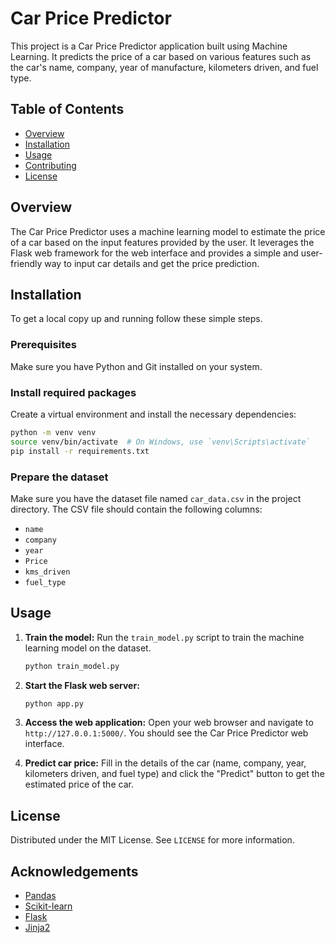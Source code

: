 # Car Price Predictor

This project is a Car Price Predictor application built using Machine Learning. It predicts the price of a car based on various features such as the car's name, company, year of manufacture, kilometers driven, and fuel type.

## Table of Contents
- [Overview](#overview)
- [Installation](#installation)
- [Usage](#usage)
- [Contributing](#contributing)
- [License](#license)

## Overview
The Car Price Predictor uses a machine learning model to estimate the price of a car based on the input features provided by the user. It leverages the Flask web framework for the web interface and provides a simple and user-friendly way to input car details and get the price prediction.

## Installation
To get a local copy up and running follow these simple steps.

### Prerequisites
Make sure you have Python and Git installed on your system.


### Install required packages
Create a virtual environment and install the necessary dependencies:
```sh
python -m venv venv
source venv/bin/activate  # On Windows, use `venv\Scripts\activate`
pip install -r requirements.txt
```

### Prepare the dataset
Make sure you have the dataset file named `car_data.csv` in the project directory. The CSV file should contain the following columns:
- `name`
- `company`
- `year`
- `Price`
- `kms_driven`
- `fuel_type`

## Usage
1. **Train the model:**
   Run the `train_model.py` script to train the machine learning model on the dataset.
   ```sh
   python train_model.py
   ```

2. **Start the Flask web server:**
   ```sh
   python app.py
   ```

3. **Access the web application:**
   Open your web browser and navigate to `http://127.0.0.1:5000/`. You should see the Car Price Predictor web interface.

4. **Predict car price:**
   Fill in the details of the car (name, company, year, kilometers driven, and fuel type) and click the "Predict" button to get the estimated price of the car.

## License
Distributed under the MIT License. See `LICENSE` for more information.

## Acknowledgements
- [Pandas](https://pandas.pydata.org/)
- [Scikit-learn](https://scikit-learn.org/stable/)
- [Flask](https://flask.palletsprojects.com/)
- [Jinja2](https://jinja.palletsprojects.com/)
```

